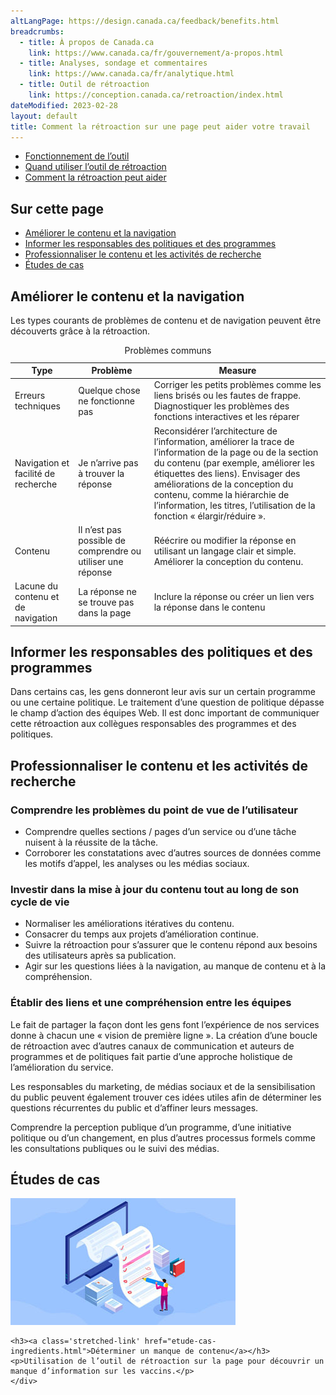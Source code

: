 ```yaml
---
altLangPage: https://design.canada.ca/feedback/benefits.html
breadcrumbs:
  - title: À propos de Canada.ca
    link: https://www.canada.ca/fr/gouvernement/a-propos.html
  - title: Analyses, sondage et commentaires
    link: https://www.canada.ca/fr/analytique.html
  - title: Outil de rétroaction
    link: https://conception.canada.ca/retroaction/index.html
dateModified: 2023-02-28
layout: default
title: Comment la rétroaction sur une page peut aider votre travail
---
```


<div class="gc-stp-stp">
	<div class="row">
		<ul class="toc lst-spcd col-md-12">
			<li class="col-md-4 col-sm-6"><a class="list-group-item" href="fonctionnement.html">Fonctionnement de l’outil</a></li>
			<li class="col-md-4 col-sm-6"><a class="list-group-item" href="quand.html">Quand utiliser l’outil de rétroaction</a></li>
			<li class="col-md-4 col-sm-6"><a class="list-group-item active" href="ameliorer.html">Comment la rétroaction peut aider</a></li>
		</ul>
	</div>
</div>
			    
## Sur cette page

* [Améliorer le contenu et la navigation](#améliorer-le-contenu-et-la-navigation)
* [Informer les responsables des politiques et des programmes](#informer-les-responsables-des-politiques-et-des-programmes)
* [Professionnaliser le contenu et les activités de recherche](#professionnaliser-le-contenu-et-les-activités-de-recherche)
* [Études de cas](#études-de-cas)

## Améliorer le contenu et la navigation

Les types courants de problèmes de contenu et de navigation peuvent être découverts grâce à la rétroaction.					
					
<table class="provisional gc-table table table-striped" id="myTable1">
  <caption class="wb-inv">Problèmes communs</caption>
  <thead>
    <tr>
      <th scope="col">Type</th>
      <th scope="col">Problème</th>
      <th scope="col">Measure</th>
    </tr>
  </thead>
  <tbody>
    <tr>
      <td data-label="Type"><span class="text-left">Erreurs techniques</span></td>
      <td data-label="Problème"><span class="text-left">Quelque chose ne fonctionne pas</span></td>
      <td data-label="Measure"><span class="text-left">Corriger les petits problèmes comme les liens brisés ou les fautes de frappe. Diagnostiquer les problèmes des fonctions interactives et les réparer</span></td>
    </tr>
    <tr>
      <td data-label="Type"><span class="text-left">Navigation et facilité de recherche</span></td>
      <td data-label="Problème"><span class="text-left">Je n’arrive pas à trouver la réponse</span></td>
      <td data-label="Measure"><span class="text-left">Reconsidérer l’architecture de l’information, améliorer la trace de l’information de la page ou de la section du contenu (par exemple, améliorer les étiquettes des liens). Envisager des améliorations de la conception du contenu, comme la hiérarchie de l’information, les titres, l’utilisation de la fonction « élargir/réduire ».</span></td>
    </tr>
    <tr>
      <td data-label="Type"><span class="text-left">Contenu</span></td>
      <td data-label="Problème"><span class="text-left">Il n’est pas possible de comprendre ou utiliser une réponse</span></td>
      <td data-label="Measure"><span class="text-left">Réécrire ou modifier la réponse en utilisant un langage clair et simple. Améliorer la conception du contenu. </span></td>
    </tr>
    <tr>
      <td data-label="Type"><span class="text-left">Lacune du contenu et de navigation</span></td>
      <td data-label="Problème"><span class="text-left">La réponse ne se trouve pas dans la page</span></td>
      <td data-label="Measure"><span class="text-left">Inclure la réponse ou créer un lien vers la réponse dans le contenu</span></td>
    </tr>
  </tbody>
</table>

## Informer les responsables des politiques et des programmes

Dans certains cas, les gens donneront leur avis sur un certain programme ou une certaine politique. Le traitement d’une question de politique dépasse le champ d’action des équipes Web. Il est donc important de communiquer cette rétroaction aux collègues responsables des programmes et des politiques.

## Professionnaliser le contenu et les activités de recherche

### Comprendre les problèmes du point de vue de l’utilisateur

* Comprendre quelles sections / pages d’un service ou d’une tâche nuisent à la réussite de la tâche.
* Corroborer les constatations avec d’autres sources de données comme les motifs d’appel, les analyses ou les médias sociaux.

### Investir dans la mise à jour du contenu tout au long de son cycle de vie

* Normaliser les améliorations itératives du contenu.
* Consacrer du temps aux projets d’amélioration continue.
* Suivre la rétroaction pour s’assurer que le contenu répond aux besoins des utilisateurs après sa publication.
* Agir sur les questions liées à la navigation, au manque de contenu et à la compréhension.

### Établir des liens et une compréhension entre les équipes

Le fait de partager la façon dont les gens font l’expérience de nos services donne à chacun une «&nbsp;vision de première ligne&nbsp;». La création d’une boucle de rétroaction avec d’autres canaux de communication et auteurs de programmes et de politiques fait partie d’une approche holistique de l’amélioration du service.

Les responsables du marketing, de médias sociaux et de la sensibilisation du public peuvent également trouver ces idées utiles afin de déterminer les questions récurrentes du public et d’affiner leurs messages.

Comprendre la perception publique d’un programme, d’une initiative politique ou d’un changement, en plus d’autres processus formels comme les consultations publiques ou le suivi des médias.

## Études de cas

<div class="row wb-eqht-grd main-card mrgn-tp-lg"><div class="col-md-4">
	<div class="hght-inhrt">
    <div class="hidden-xs hidden-sm">
      <img src="images/case-study-content-thumbnail.jpg" alt="" class="img-responsive mrgn-bttm-md thumbnail" />
    </div>

    <h3><a class='stretched-link' href="etude-cas-ingredients.html">Déterminer un manque de contenu</a></h3>
    <p>Utilisation de l’outil de rétroaction sur la page pour découvrir un manque d’information sur les vaccins.</p>
	</div>
</div>
